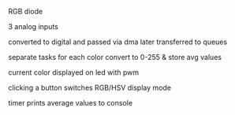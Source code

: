 RGB diode

3 analog inputs

converted to digital and passed via dma later transferred to queues

separate tasks for each color convert to 0-255 & store avg values

current color displayed on led with pwm

clicking a button switches RGB/HSV display mode

timer prints average values to console
